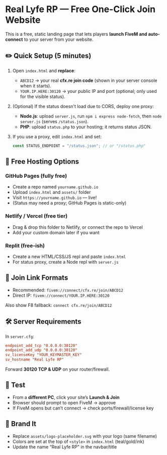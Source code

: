 # Real Lyfe RP — Free One-Click Join Website

This is a free, static landing page that lets players **launch FiveM and auto-connect** to your server from your website.

## ✏️ Quick Setup (5 minutes)

1. Open `index.html` and **replace**:
   - `ABCD12` → your real **cfx.re join code** (shown in your server console when it starts).
   - `YOUR.IP.HERE:30120` → your public IP and port (optional; only used for the visible status).

2. (Optional) If the status doesn't load due to CORS, deploy one proxy:
   - **Node.js**: upload `server.js`, run `npm i express node-fetch`, then `node server.js` (serves `/status.json`).
   - **PHP**: upload `status.php` to your hosting; it returns status JSON.

3. If you use a proxy, edit `index.html` and set:
   ```js
   const STATUS_ENDPOINT = "/status.json"; // or "/status.php"
   ```

## 🚀 Free Hosting Options

### GitHub Pages (fully free)
- Create a repo named `yourname.github.io`
- Upload `index.html` and `assets/` folder
- Visit `https://yourname.github.io` — live!
- (Status may need a proxy; GitHub Pages is static-only)

### Netlify / Vercel (free tier)
- Drag & drop this folder to Netlify, or connect the repo to Vercel
- Add your custom domain later if you want

### Replit (free-ish)
- Create a new HTML/CSS/JS repl and paste `index.html`
- For status proxy, create a Node repl with `server.js`

## 🔌 Join Link Formats

- Recommended: `fivem://connect/cfx.re/join/ABCD12`
- Direct IP: `fivem://connect/YOUR.IP.HERE:30120`

Also show F8 fallback: `connect cfx.re/join/ABCD12`

## 🛠 Server Requirements

In `server.cfg`:
```cfg
endpoint_add_tcp "0.0.0.0:30120"
endpoint_add_udp "0.0.0.0:30120"
sv_licenseKey "YOUR_KEYMASTER_KEY"
sv_hostname "Real Lyfe RP"
```

Forward **30120 TCP & UDP** on your router/firewall.

## 🧪 Test

- From a **different PC**, click your site’s **Launch & Join**
- Browser should prompt to open FiveM → approve
- If FiveM opens but can’t connect → check ports/firewall/license key

## 🎨 Brand It

- Replace `assets/logo-placeholder.svg` with your logo (same filename)
- Colors are set at the top of `<style>` in `index.html` (teal/gold/ink)
- Update the name “Real Lyfe RP” in the navbar/title

